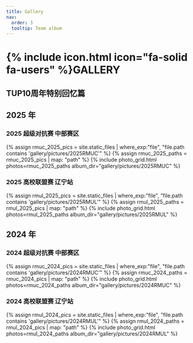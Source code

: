 ```yaml
---
title: Gallery
nav:
  order: 3
  tooltip: Team album
---
```


# {% include icon.html icon="fa-solid fa-users" %}GALLERY

## TUP10周年特别回忆篇



## 2025 年
### 2025 超级对抗赛 中部赛区
{% assign rmuc_2025_pics = site.static_files | where_exp:"file", "file.path contains 'gallery/pictures/2025RMUC'" %}
{% assign rmuc_2025_paths = rmuc_2025_pics | map: "path" %}
{% include photo_grid.html photos=rmuc_2025_paths album_dir="gallery/pictures/2025RMUC" %}  
<!-- 参数合并到同一行 -->

### 2025 高校联盟赛 辽宁站
{% assign rmul_2025_pics = site.static_files | where_exp:"file", "file.path contains 'gallery/pictures/2025RMUL'" %}
{% assign rmul_2025_paths = rmul_2025_pics | map: "path" %}
{% include photo_grid.html photos=rmul_2025_paths album_dir="gallery/pictures/2025RMUL" %}  
<!-- 参数合并到同一行 -->

## 2024 年
### 2024 超级对抗赛 中部赛区
{% assign rmuc_2024_pics = site.static_files | where_exp:"file", "file.path contains 'gallery/pictures/2024RMUC'" %}
{% assign rmuc_2024_paths = rmuc_2024_pics | map: "path" %}
{% include photo_grid.html photos=rmuc_2024_paths album_dir="gallery/pictures/2024RMUC" %} 
 <!-- 参数合并到同一行 -->

### 2024 高校联盟赛 辽宁站
{% assign rmul_2024_pics = site.static_files | where_exp:"file", "file.path contains 'gallery/pictures/2024RMUL'" %}
{% assign rmul_2024_paths = rmul_2024_pics | map: "path" %}
{% include photo_grid.html photos=rmul_2024_paths album_dir="gallery/pictures/2024RMUL" %} 
 <!-- 参数合并到同一行 -->